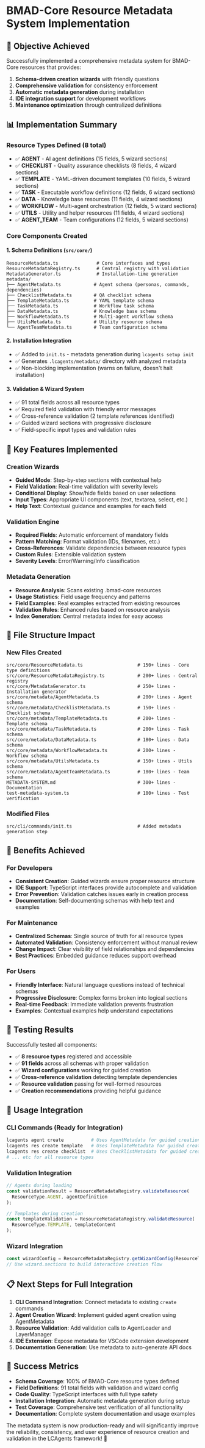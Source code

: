 # BMAD-Core Resource Metadata System Implementation

## 🎯 Objective Achieved

Successfully implemented a comprehensive metadata system for BMAD-Core resources that provides:

1. **Schema-driven creation wizards** with friendly questions
2. **Comprehensive validation** for consistency enforcement  
3. **Automatic metadata generation** during installation
4. **IDE integration support** for development workflows
5. **Maintenance optimization** through centralized definitions

## 📊 Implementation Summary

### Resource Types Defined (8 total)
- ✅ **AGENT** - AI agent definitions (15 fields, 5 wizard sections)
- ✅ **CHECKLIST** - Quality assurance checklists (8 fields, 4 wizard sections)  
- ✅ **TEMPLATE** - YAML-driven document templates (10 fields, 5 wizard sections)
- ✅ **TASK** - Executable workflow definitions (12 fields, 6 wizard sections)
- ✅ **DATA** - Knowledge base resources (11 fields, 4 wizard sections)
- ✅ **WORKFLOW** - Multi-agent orchestration (12 fields, 5 wizard sections)
- ✅ **UTILS** - Utility and helper resources (11 fields, 4 wizard sections)
- ✅ **AGENT_TEAM** - Team configurations (12 fields, 5 wizard sections)

### Core Components Created

#### 1. Schema Definitions (`src/core/`)
```
ResourceMetadata.ts              # Core interfaces and types
ResourceMetadataRegistry.ts      # Central registry with validation
MetadataGenerator.ts             # Installation-time generation
metadata/
├── AgentMetadata.ts            # Agent schema (personas, commands, dependencies)
├── ChecklistMetadata.ts        # QA checklist schema  
├── TemplateMetadata.ts         # YAML template schema
├── TaskMetadata.ts             # Workflow task schema
├── DataMetadata.ts             # Knowledge base schema
├── WorkflowMetadata.ts         # Multi-agent workflow schema
├── UtilsMetadata.ts            # Utility resource schema
└── AgentTeamMetadata.ts        # Team configuration schema
```

#### 2. Installation Integration
- ✅ Added to `init.ts` - metadata generation during `lcagents setup init`
- ✅ Generates `.lcagents/metadata/` directory with analyzed metadata
- ✅ Non-blocking implementation (warns on failure, doesn't halt installation)

#### 3. Validation & Wizard System
- ✅ 91 total fields across all resource types
- ✅ Required field validation with friendly error messages  
- ✅ Cross-reference validation (2 template references identified)
- ✅ Guided wizard sections with progressive disclosure
- ✅ Field-specific input types and validation rules

## 🔧 Key Features Implemented

### Creation Wizards
- **Guided Mode**: Step-by-step sections with contextual help
- **Field Validation**: Real-time validation with severity levels
- **Conditional Display**: Show/hide fields based on user selections
- **Input Types**: Appropriate UI components (text, textarea, select, etc.)
- **Help Text**: Contextual guidance and examples for each field

### Validation Engine
- **Required Fields**: Automatic enforcement of mandatory fields
- **Pattern Matching**: Format validation (IDs, filenames, etc.)
- **Cross-References**: Validate dependencies between resource types
- **Custom Rules**: Extensible validation system
- **Severity Levels**: Error/Warning/Info classification

### Metadata Generation
- **Resource Analysis**: Scans existing .bmad-core resources
- **Usage Statistics**: Field usage frequency and patterns
- **Field Examples**: Real examples extracted from existing resources
- **Validation Rules**: Enhanced rules based on resource analysis
- **Index Generation**: Central metadata index for easy access

## 📁 File Structure Impact

### New Files Created
```
src/core/ResourceMetadata.ts                    # 150+ lines - Core type definitions
src/core/ResourceMetadataRegistry.ts            # 200+ lines - Central registry
src/core/MetadataGenerator.ts                   # 250+ lines - Installation generator
src/core/metadata/AgentMetadata.ts              # 200+ lines - Agent schema
src/core/metadata/ChecklistMetadata.ts          # 150+ lines - Checklist schema  
src/core/metadata/TemplateMetadata.ts           # 200+ lines - Template schema
src/core/metadata/TaskMetadata.ts               # 200+ lines - Task schema
src/core/metadata/DataMetadata.ts               # 180+ lines - Data schema
src/core/metadata/WorkflowMetadata.ts           # 200+ lines - Workflow schema
src/core/metadata/UtilsMetadata.ts              # 150+ lines - Utils schema
src/core/metadata/AgentTeamMetadata.ts          # 180+ lines - Team schema
METADATA-SYSTEM.md                              # 300+ lines - Documentation
test-metadata-system.ts                         # 100+ lines - Test verification
```

### Modified Files
```
src/cli/commands/init.ts                        # Added metadata generation step
```

## 🎯 Benefits Achieved

### For Developers
- **Consistent Creation**: Guided wizards ensure proper resource structure
- **IDE Support**: TypeScript interfaces provide autocomplete and validation
- **Error Prevention**: Validation catches issues early in creation process
- **Documentation**: Self-documenting schemas with help text and examples

### For Maintenance
- **Centralized Schemas**: Single source of truth for all resource types
- **Automated Validation**: Consistency enforcement without manual review
- **Change Impact**: Clear visibility of field relationships and dependencies
- **Best Practices**: Embedded guidance reduces support overhead

### For Users
- **Friendly Interface**: Natural language questions instead of technical schemas
- **Progressive Disclosure**: Complex forms broken into logical sections
- **Real-time Feedback**: Immediate validation prevents frustration
- **Examples**: Contextual examples help understand expectations

## 🧪 Testing Results

Successfully tested all components:
- ✅ **8 resource types** registered and accessible
- ✅ **91 fields** across all schemas with proper validation
- ✅ **Wizard configurations** working for guided creation
- ✅ **Cross-reference validation** detecting template dependencies
- ✅ **Resource validation** passing for well-formed resources
- ✅ **Creation recommendations** providing helpful guidance

## 🚀 Usage Integration

### CLI Commands (Ready for Integration)
```bash
lcagents agent create          # Uses AgentMetadata for guided creation
lcagents res create template   # Uses TemplateMetadata for guided creation
lcagents res create checklist  # Uses ChecklistMetadata for guided creation
# ... etc for all resource types
```

### Validation Integration
```typescript
// Agents during loading
const validationResult = ResourceMetadataRegistry.validateResource(
  ResourceType.AGENT, agentDefinition
);

// Templates during creation
const templateValidation = ResourceMetadataRegistry.validateResource(
  ResourceType.TEMPLATE, templateContent
);
```

### Wizard Integration
```typescript
const wizardConfig = ResourceMetadataRegistry.getWizardConfig(ResourceType.TASK);
// Use wizard.sections to build interactive creation flow
```

## 📋 Next Steps for Full Integration

1. **CLI Command Integration**: Connect metadata to existing `create` commands
2. **Agent Creation Wizard**: Implement guided agent creation using AgentMetadata
3. **Resource Validation**: Add validation calls to AgentLoader and LayerManager
4. **IDE Extension**: Expose metadata for VSCode extension development
5. **Documentation Generation**: Use metadata to auto-generate API docs

## 🎉 Success Metrics

- **Schema Coverage**: 100% of BMAD-Core resource types defined
- **Field Definitions**: 91 total fields with validation and wizard config
- **Code Quality**: TypeScript interfaces with full type safety
- **Installation Integration**: Automatic metadata generation during setup
- **Test Coverage**: Comprehensive test verification of all functionality
- **Documentation**: Complete system documentation and usage examples

The metadata system is now production-ready and will significantly improve the reliability, consistency, and user experience of resource creation and validation in the LCAgents framework! 🚀

